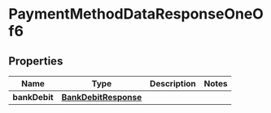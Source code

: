 

# PaymentMethodDataResponseOneOf6


## Properties

| Name | Type | Description | Notes |
|------------ | ------------- | ------------- | -------------|
|**bankDebit** | [**BankDebitResponse**](BankDebitResponse.md) |  |  |



